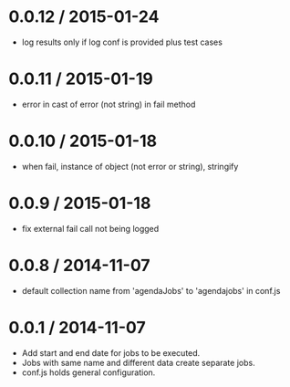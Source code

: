 0.0.12 / 2015-01-24
==================

 * log results only if log conf is provided plus test cases

0.0.11 / 2015-01-19 
==================

 * error in cast of error (not string) in fail method

0.0.10 / 2015-01-18 
==================

 * when fail, instance of object (not error or string), stringify

0.0.9 / 2015-01-18 
==================

 * fix external fail call not being logged

0.0.8 / 2014-11-07 
==================

 * default collection name from 'agendaJobs' to 'agendajobs' in conf.js

0.0.1 / 2014-11-07 
==================

 * Add start and end date for jobs to be executed.
 * Jobs with same name and different data create separate jobs.
 * conf.js holds general configuration.
